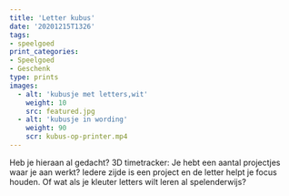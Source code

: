 ```yaml
---
title: 'Letter kubus'
date: '20201215T1326'
tags:
- speelgoed
print_categories:
- Speelgoed
- Geschenk
type: prints
images:
  - alt: 'kubusje met letters,wit'
    weight: 10
    src: featured.jpg
  - alt: 'kubusje in wording'
    weight: 90
    scr: kubus-op-printer.mp4
---
```

Heb je hieraan al gedacht? 3D timetracker: Je hebt een aantal projectjes waar je aan werkt? Iedere zijde is een project en de letter helpt je focus houden. Of wat als je kleuter letters wilt leren al spelenderwijs?